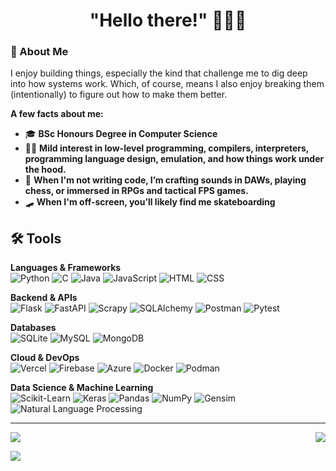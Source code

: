 <h1 align="center"> "Hello there!" 🧔🏼🥋 </h1>
<h3 align="left"> 🚀 About Me </h3>
I enjoy building things, especially the kind that challenge me to dig deep into how systems work. Which, of course, means I also enjoy breaking them (intentionally) to figure out how to make them better.
<p>

**A few facts about me:**
- 🎓 **BSc Honours Degree in Computer Science**  
- 👨‍💻 **Mild interest in low-level programming, compilers, interpreters, programming language design, emulation, and how things work under the hood.**  
- 🎵 **When I'm not writing code, I’m crafting sounds in DAWs, playing chess, or immersed in RPGs and tactical FPS games.**  
- 🛹 **When I'm off-screen, you’ll likely find me skateboarding**  

<h2 align="left"> 🛠️ Tools  </h2>

<b>Languages & Frameworks</b><br>
![Python](https://img.shields.io/badge/-Python-3776AB?style=flat-square&logo=python&logoColor=white) ![C](https://img.shields.io/badge/-C-A8B9CC?style=flat-square&logo=c&logoColor=white) ![Java](https://img.shields.io/badge/-Java-007396?style=flat-square&logo=java&logoColor=white) ![JavaScript](https://img.shields.io/badge/-JavaScript-F7DF1E?style=flat-square&logo=javascript&logoColor=black) ![HTML](https://img.shields.io/badge/-HTML5-E34F26?style=flat-square&logo=html5&logoColor=white) ![CSS](https://img.shields.io/badge/-CSS3-1572B6?style=flat-square&logo=css3&logoColor=white)  

<b>Backend & APIs</b><br>
![Flask](https://img.shields.io/badge/-Flask-000000?style=flat-square&logo=flask&logoColor=white) ![FastAPI](https://img.shields.io/badge/-FastAPI-009688?style=flat-square&logo=fastapi&logoColor=white) ![Scrapy](https://img.shields.io/badge/-Scrapy-88C100?style=flat-square&logo=scrapy&logoColor=white) ![SQLAlchemy](https://img.shields.io/badge/-SQLAlchemy-D71F00?style=flat-square&logo=sqlite&logoColor=white) ![Postman](https://img.shields.io/badge/-Postman-FF6C37?style=flat-square&logo=postman&logoColor=white) ![Pytest](https://img.shields.io/badge/-Pytest-0A9EDC?style=flat-square&logo=pytest&logoColor=white)

<b>Databases</b><br>
![SQLite](https://img.shields.io/badge/-SQLite-003B57?style=flat-square&logo=sqlite&logoColor=white) ![MySQL](https://img.shields.io/badge/-MySQL-4479A1?style=flat-square&logo=mysql&logoColor=white) ![MongoDB](https://img.shields.io/badge/-MongoDB-47A248?style=flat-square&logo=mongodb&logoColor=white)  

<b>Cloud & DevOps</b><br>
![Vercel](https://img.shields.io/badge/Vercel-000000?style=flat-square&logo=vercel&logoColor=white) ![Firebase](https://img.shields.io/badge/firebase-ffca28?style=flat-square&logo=firebase&logoColor=black) ![Azure](https://img.shields.io/badge/-Microsoft%20Azure-0078D4?style=flat-square&logo=microsoft-azure&logoColor=white) ![Docker](https://img.shields.io/badge/-Docker-2496ED?style=flat-square&logo=docker&logoColor=white) ![Podman](https://img.shields.io/badge/-Podman-892CA0?style=flat-square&logo=podman&logoColor=white)  

<b>Data Science & Machine Learning</b><br>
![Scikit-Learn](https://img.shields.io/badge/-Scikit--Learn-F7931E?style=flat-square&logo=scikitlearn&logoColor=white) ![Keras](https://img.shields.io/badge/-Keras-D00000?style=flat-square&logo=keras&logoColor=white) ![Pandas](https://img.shields.io/badge/-Pandas-150458?style=flat-square&logo=pandas&logoColor=white) ![NumPy](https://img.shields.io/badge/-NumPy-013243?style=flat-square&logo=numpy&logoColor=white) ![Gensim](https://img.shields.io/badge/-Gensim-4B8BBE?style=flat-square&logoColor=white) ![Natural Language Processing](https://img.shields.io/badge/-Natural%20Language%20Processing-32CD32?style=flat-square&logoColor=white)  

---

<div align="left" style="display: flex; justify-content: space-between; gap: 10px; max-width: 800px; margin: auto;">
  <img src="https://github-readme-stats.vercel.app/api?username=SageTendo&theme=dracula&show_icons=true&hide_border=true&count_private=true"> 
  <img src="https://github-readme-stats.vercel.app/api/top-langs/?username=SageTendo&theme=dracula&hide_border=false&include_all_commits=false&count_private=true&layout=compact">
</div>

<a href="https://u8views.com/github/SageTendo"><img src="https://u8views.com/api/v1/github/profiles/39864316/views/day-week-month-total-count.svg"></a>
